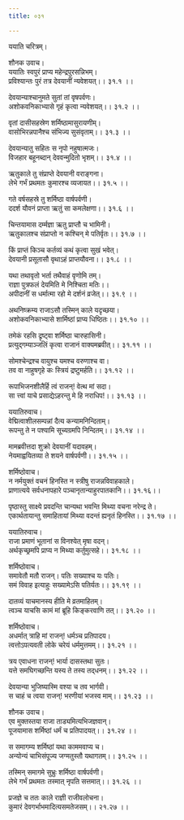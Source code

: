 ```yaml
---
title: ०३१

---
```

ययाति चरित्रम्।  
  
शौनक उवाच।  
ययातिः स्वपुरं प्राप्य महेन्द्रपुरसन्निभम्।  
प्रविश्यान्तः पुरं तत्र देवयानीं न्यवेशयत्।। ३१.१ ।।  
  
देवयान्याश्चानुमते सुतां तां वृषपर्वणः।  
अशोकवनिकाभ्यासे गृहं कृत्वा न्यवेशयत्।। ३१.२ ।।  
  
वृतां दासीसहस्रेण शर्मिष्ठामासुरायणीम्।  
वासोभिरन्नपानैश्च संभिज्य सुसंवृताम्।। ३१.३ ।।  
  
देवयान्यातु सहितः स नृपो नहुषात्मजः।  
विजहार बहूनब्दान् देववन्मुदितो भृशम्।। ३१.४ ।।  
  
ऋतुकाले तु संप्राप्ते देवयानी वराङ्गना।  
लेभे गर्भं प्रथमतः कुमारश्च व्यजायत।। ३१.५ ।।  
  
गते वर्षसहस्रे तु शर्मिष्ठा वार्षपर्वणी।  
ददर्श यौवनं प्राप्ता ऋतुं सा कमलेक्षणा।। ३१.६ ।।  
  
चिन्तयामास दर्म्मज्ञा ऋतु प्राप्तौ च भामिनी।  
ऋतुकालश्च संप्राप्तो न कश्चिन् मे पतिर्वृतः।। ३१.७ ।।  
  
किं प्राप्तं किञ्च कर्तव्यं कथं कृत्वा सुखं भवेत्।  
देवयानी प्रसूतासौ वृथाऽहं प्राप्तयौवना।। ३१.८ ।।  
  
यथा तथावृतो भर्ता तथैवाहं वृणोमि तम्।  
राज्ञा पुत्रफलं देयमिति मे निश्चिता मतिः।।  
अपीदानीं स धर्मात्मा रहो मे दर्शनं व्रजेत्।। ३१.९ ।।  
  
अथनिष्क्रम्य राजाऽसौ तस्मिन्‌ काले यदृच्छया।  
अशोकवनिकाभ्यासे शार्मिष्ठां प्राप्य धिष्ठितः।। ३१.१० ।।  
  
तमेकं रहसि द्रृष्ट्वा शर्मिष्ठा चारुहासिनी।  
प्रत्युद्गम्याञ्जलिं कृत्वा राजानं वाक्यमब्रवीत्।। ३१.११ ।।  
  
सोमश्चेन्द्रश्च वायुश्च यमश्च वरुणाश्च वा।  
तव वा नाहुषगृहे कः स्त्रियं द्रष्टुमर्हति।। ३१.१२ ।।  
  
रूपाभिजनशीलैर्हि त्वं राजन्! वेत्थ मां सदा।  
सा त्त्वां याचे प्रसाद्येऽहरन्तु मे हि नराधिप!।। ३१.१३ ।।  
  
ययातिरुवाच।  
वेद्मित्वाशीलसम्पन्नां दैत्य कन्यामनिन्दिताम्।  
रूपन्तु ते न पश्यामि सूच्यग्रमपि निन्दितम्।। ३१.१४ ।।  
  
मामब्रवीत्तदा शुक्रो देवयानीं यदावहम्।  
नेयमाह्वयितव्या ते शयने वार्षपर्वणी।। ३१.१५ ।।  
  
शर्मिष्ठोवाच।  
न नर्मयुक्तं वचनं हिनस्ति न स्त्रीषु राजन्नविवाहकाले।  
प्राणात्यये सर्वधनापहारे पञ्चानृतान्याहुरपातकानि।। ३१.१६।।  
  
पृष्ठास्तु साक्ष्ये प्रवदन्ति चान्यथा भवन्ति मिथ्या वचना नरेन्द्र ते।  
एकार्थतायान्तु समाहितायां मिथ्या वदन्तं ह्यनृतं हिनस्ति।। ३१.१७ ।।  
  
ययातिरुवाच।  
राजा प्रमाणं भूतानां स विनश्येत् मृषा वदन्।  
अर्थकृच्छ्रमपि प्राप्य न मिथ्या कर्तुमुत्सहे।। ३१.१८ ।।  
  
शर्मिष्ठोवाच।  
समावेतौ मतौ राजन्। पतिः सख्याश्च यः पतिः।  
समं विवाह इत्याहुः सख्यामेऽसि पतिर्यतः।। ३१.१९ ।।  
  
दातव्यं याचमानस्य हीति मे व्रतमाहितम्।  
त्वञ्च याचसि कामं मां ब्रूहि किङ्करवाणि तत्।। ३१.२० ।।  
  
शर्मिष्ठोवाच।  
अधर्मात्‌ त्राहि मां राजन्! धर्मञ्च प्रतिपादय।  
त्वत्तोऽपत्यवती लोके चरेयं धर्ममुत्तमम्।। ३१.२१ ।।  
  
त्रय एवाधना राजन्! भार्या दासस्तथा सुतः।  
यत्ते समघिगच्छन्ति यस्य ते तस्य तद्‌धनम्।। ३१.२२ ।।  
  
देवयान्या भुजिष्यास्मि वश्या च तव भार्गवी।  
स चाहं च त्वया राजन्! भरणीयां भजस्व माम्।। ३१.२३ ।।  
  
शौनक उवाच।  
एव मुक्तस्तया राजा ताड्यमित्यभिजज्ञवान्।  
पूजयामास शर्मिष्ठां धर्मं च प्रतिपादयत्।। ३१.२४ ।।  
  
स समागम्य शर्मिष्ठां यथा काममवाप्य च।  
अन्योन्यं चाभिसंपूज्य जग्मतुस्तौ यथागतम्।। ३१.२५ ।।  
  
तस्मिन् समागमे सुभ्रुः शर्मिष्ठा वार्षपर्वणी।  
लेभे गर्भं प्रथमतः तस्मात् नृपति सत्तमात्।। ३१.२६ ।।  
  
प्रजज्ञे च ततः काले राज्ञी राजीवलोचना।  
कुमारं देवगर्भाभमादित्यसमतेजसम्।। २१.२७ ।।
